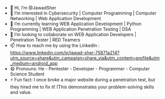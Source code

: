 - 👋 Hi, I’m @JawadSher
- 👀 I’m interested in Cybersecurity | Computer Programming | Computer Networking | Web Application Development
- 🌱 I’m currently learning WEB Application Development | Python Programming | WEB Application Penetration Testing | DSA
- 💞️ I’m looking to collaborate on WEB Application Developers | Penetration Tester | RED Teamers
- 📫 How to reach me by using the LinkedIn : https://www.linkedin.com/in/jawad-sher-75871a214?utm_source=share&utm_campaign=share_via&utm_content=profile&utm_medium=android_app
- 😄 Pronouns: He - Pentester - Developer - Programmer - Computer Science Student
- ⚡ Fun fact: I once broke a major website during a penetration test, but they hired me to fix it! (This demonstrates your problem-solving skills and value.

<!---
JawadSher/JawadSher is a ✨ special ✨ repository because its `README.md` (this file) appears on your GitHub profile.
You can click the Preview link to take a look at your changes.
--->

